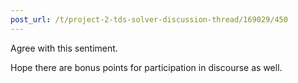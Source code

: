 ```yaml
---
post_url: /t/project-2-tds-solver-discussion-thread/169029/450
---
```

Agree with this sentiment.

Hope there are bonus points for participation in discourse as well.